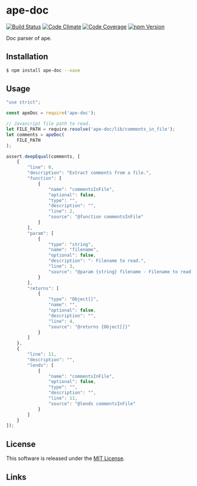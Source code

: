 ape-doc
==========

<!---
This file is generated by ape-tmpl. Do not update manually.
--->

<!-- Badge Start -->
<a name="badges"></a>

[![Build Status][bd_travis_shield_url]][bd_travis_url]
[![Code Climate][bd_codeclimate_shield_url]][bd_codeclimate_url]
[![Code Coverage][bd_codeclimate_coverage_shield_url]][bd_codeclimate_url]
[![npm Version][bd_npm_shield_url]][bd_npm_url]

[bd_repo_url]: https://github.com/ape-repo/ape-doc
[bd_travis_url]: http://travis-ci.org/ape-repo/ape-doc
[bd_travis_shield_url]: http://img.shields.io/travis/ape-repo/ape-doc.svg?style=flat
[bd_license_url]: https://github.com/ape-repo/ape-doc/blob/master/LICENSE
[bd_codeclimate_url]: http://codeclimate.com/github/ape-repo/ape-doc
[bd_codeclimate_shield_url]: http://img.shields.io/codeclimate/github/ape-repo/ape-doc.svg?style=flat
[bd_codeclimate_coverage_shield_url]: http://img.shields.io/codeclimate/coverage/github/ape-repo/ape-doc.svg?style=flat
[bd_gemnasium_url]: https://gemnasium.com/ape-repo/ape-doc
[bd_gemnasium_shield_url]: https://gemnasium.com/ape-repo/ape-doc.svg
[bd_npm_url]: http://www.npmjs.org/package/ape-doc
[bd_npm_shield_url]: http://img.shields.io/npm/v/ape-doc.svg?style=flat
[bd_bower_badge_url]: https://img.shields.io/bower/v/ape-doc.svg?style=flat

<!-- Badge End -->


<!-- Description Start -->
<a name="description"></a>

Doc parser of ape.

<!-- Description End -->


<!-- Overview Start -->
<a name="overview"></a>



<!-- Overview End -->


<!-- Sections Start -->
<a name="sections"></a>

<!-- Section from "doc/guides/01.Installation.md.hbs" Start -->

<a name="section-doc-guides-01-installation-md"></a>
Installation
-----

```bash
$ npm install ape-doc --save
```


<!-- Section from "doc/guides/01.Installation.md.hbs" End -->

<!-- Section from "doc/guides/02.Usage.md.hbs" Start -->

<a name="section-doc-guides-02-usage-md"></a>
Usage
---------

```javascript
"use strict";

const apeDoc = require('ape-doc');

// Javascript file path to read.
let FILE_PATH = require.resolve('ape-doc/lib/comments_in_file');
let comments = apeDoc(
    FILE_PATH
);

assert.deepEqual(comments, [
    {
        "line": 0,
        "description": "Extract comments from a file.",
        "function": [
            {
                "name": "commentsInFile",
                "optional": false,
                "type": "",
                "description": "",
                "line": 2,
                "source": "@function commentsInFile"
            }
        ],
        "param": [
            {
                "type": "string",
                "name": "filename",
                "optional": false,
                "description": "- Filename to read.",
                "line": 3,
                "source": "@param {string} filename - Filename to read."
            }
        ],
        "returns": [
            {
                "type": "Object[]",
                "name": "",
                "optional": false,
                "description": "",
                "line": 4,
                "source": "@returns {Object[]}"
            }
        ]
    },
    {
        "line": 11,
        "description": "",
        "lends": [
            {
                "name": "commentsInFile",
                "optional": false,
                "type": "",
                "description": "",
                "line": 11,
                "source": "@lends commentsInFile"
            }
        ]
    }
]);
```


<!-- Section from "doc/guides/02.Usage.md.hbs" End -->


<!-- Sections Start -->


<!-- LICENSE Start -->
<a name="license"></a>

License
-------
This software is released under the [MIT License](https://github.com/ape-repo/ape-doc/blob/master/LICENSE).

<!-- LICENSE End -->


<!-- Links Start -->
<a name="links"></a>

Links
------


<!-- Links End -->
